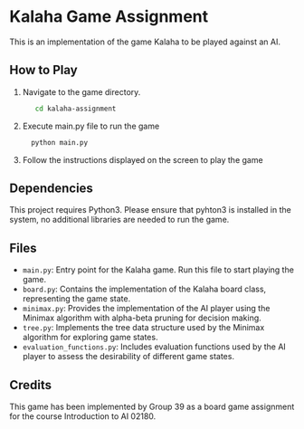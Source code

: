 # Kalaha Game Assignment 
This is an implementation of the game Kalaha to be played against an AI.

## How to Play

1. Navigate to the game directory.
   ```bash
      cd kalaha-assignment
2. Execute main.py file to run the game
    ```bash
      python main.py
3. Follow the instructions displayed on the screen to play the game

## Dependencies
This project requires Python3. Please ensure that pyhton3 is installed in the system, no additional libraries are needed to run the game.

## Files

- `main.py`: Entry point for the Kalaha game. Run this file to start playing the game.
- `board.py`: Contains the implementation of the Kalaha board class, representing the game state.
- `minimax.py`: Provides the implementation of the AI player using the Minimax algorithm with alpha-beta pruning for decision making.
- `tree.py`: Implements the tree data structure used by the Minimax algorithm for exploring game states.
- `evaluation_functions.py`: Includes evaluation functions used by the AI player to assess the desirability of different game states.

## Credits
This game has been implemented by Group 39 as a board game assignment for the course Introduction to AI 02180. 
